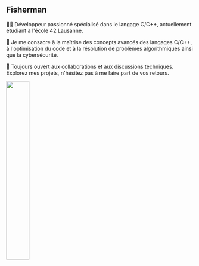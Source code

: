 ## Fisherman

👨‍💻 Développeur passionné spécialisé dans le langage C/C++, actuellement étudiant à l'école 42 Lausanne.

🚀 Je me consacre à la maîtrise des concepts avancés des langages C/C++, à l'optimisation du code et à la résolution de problèmes algorithmiques ainsi que la cybersécurité.

🔧 Toujours ouvert aux collaborations et aux discussions techniques. Explorez mes projets, n'hésitez pas à me faire part de vos retours.

<img src="https://www.42lausanne.ch/wp-content/uploads/2021/01/42_logo_white.svg" style="width:35%;">
